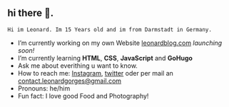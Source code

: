## hi there 👋.

    Hi im Leonard. Im 15 Years old and im from Darmstadt in Germany.

-   I’m currently working on my own Website [leonardblog.com](https://leonardblog.com) _launching soon!_
-   I’m currently learning **HTML**, **CSS**, **JavaScript** and **GoHugo**
-   Ask me about everithing u want to know.
-   How to reach me: [Instagram](https://instagram.com/leonardxgor), [twitter](https://twitter.com/leonardxgor) oder per mail an contact.leonardgorges@gmail.com
-   Pronouns: he/him
-   Fun fact: I love good Food and Photography!

<!--
## hallo.

Ich bins Leonard, ein 15 Jahre alter typ aus Darmstadt in Südhessen. Ich habe anfang 2021 die gelegenheit ergriffen an einem HTML Kurs teilzunehmen und diese ergriffen. Dadurch habe ich ein Interesse am Programmieren entdeckt. Aktuell lerne ich noch HTML, CSS und JavaScript und will darauf auch dieses Jahr meinen Fokus
legen. Sonst programiere ich HTML, CSS, JavaScript, GoHugo und Python.

---

## über mich.

Demnächst launche ich meine erste webseite [leonardblog.com](https://leonardblog.com) sonst checkt auch gerne auf [twitter](https://twitter.com/leonardxgor) oder [Instagram](https://instagram.com/leonardxgor) aus :) Auf DM antworte ich eigendlich immer oder auch per Mail an contact.leonardgorges@gmail.com. Langfristig plane ich Webseitern (erstal für lokale Unternehmen) zu machen und eventuell auch für andere. Das ist für mich akutell aber noch _Zukunftsmusik_. In meiner Freizeit Fotografiere ich  

Liebe Grüße!!!
-->

